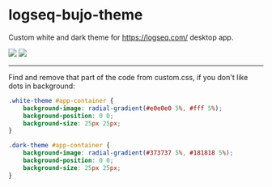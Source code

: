 # logseq-bujo-theme
Custom white and dark theme for https://logseq.com/ desktop app.

![](https://raw.githubusercontent.com/PiotrSss/logseq-bujo-theme/main/logseq-dark.jpeg)
![](https://raw.githubusercontent.com/PiotrSss/logseq-bujo-theme/main/logseq-white.jpeg)

---

Find and remove that part of the code from custom.css, if you don't like dots in background:
```css
.white-theme #app-container {
    background-image: radial-gradient(#e0e0e0 5%, #fff 5%);
    background-position: 0 0;
    background-size: 25px 25px;
}

.dark-theme #app-container {
    background-image: radial-gradient(#373737 5%, #181818 5%);
    background-position: 0 0;
    background-size: 25px 25px;
}
```
